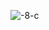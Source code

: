 ![-8-c](https://github.com/dani5623/practica-8-visual-c/assets/150739389/cfba7154-916f-4502-82d8-bc564fbf07c1)

